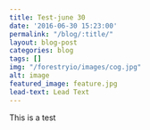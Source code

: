 ```yaml
---
title: Test-june 30
date: '2016-06-30 15:23:00'
permalink: "/blog/:title/"
layout: blog-post
categories: blog
tags: []
img: "/forestryio/images/cog.jpg"
alt: image
featured_image: feature.jpg
lead-text: Lead Text
---
```

This is a test